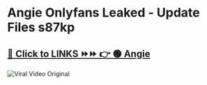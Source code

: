 
 # Angie Onlyfans Leaked - Update Files s87kp

## <h2><a href="https://clipsfans.com/Angie&ref=git">🔗 Click to LINKS ⏩⏩ 👉 🟢 Angie </a></h2>

<a href="https://clipsfans.com/Angie&ref=git" rel="nofollow" data-target="animated-image.originalLink"><img src="https://i.ibb.co.com/xMMVF88/686577567.gif" alt="Viral Video Original" style="max-width: 100%; display: inline-block;" data-target="animated-image.originalImage"></a>

